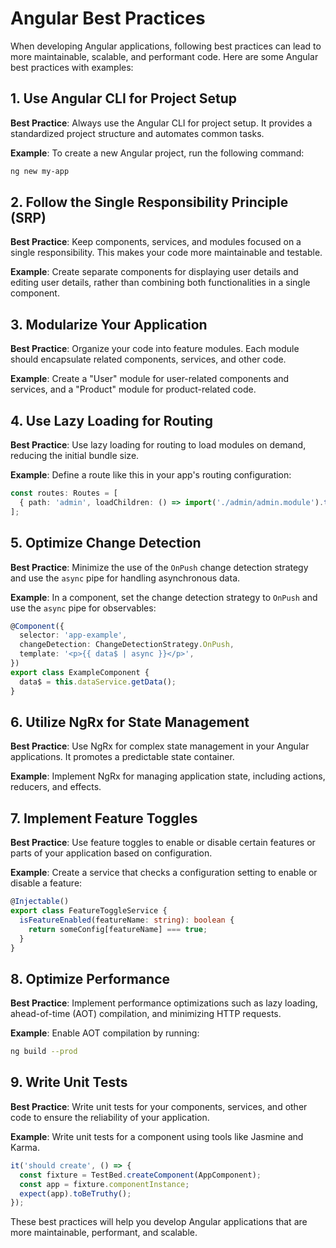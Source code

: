 # Angular Best Practices

When developing Angular applications, following best practices can lead to more maintainable, scalable, and performant code. Here are some Angular best practices with examples:

## 1. Use Angular CLI for Project Setup

**Best Practice**: Always use the Angular CLI for project setup. It provides a standardized project structure and automates common tasks.

**Example**: To create a new Angular project, run the following command:

```bash
ng new my-app
```

## 2. Follow the Single Responsibility Principle (SRP)

**Best Practice**: Keep components, services, and modules focused on a single responsibility. This makes your code more maintainable and testable.

**Example**: Create separate components for displaying user details and editing user details, rather than combining both functionalities in a single component.

## 3. Modularize Your Application

**Best Practice**: Organize your code into feature modules. Each module should encapsulate related components, services, and other code.

**Example**: Create a "User" module for user-related components and services, and a "Product" module for product-related code.

## 4. Use Lazy Loading for Routing

**Best Practice**: Use lazy loading for routing to load modules on demand, reducing the initial bundle size.

**Example**: Define a route like this in your app's routing configuration:

```typescript
const routes: Routes = [
  { path: 'admin', loadChildren: () => import('./admin/admin.module').then((m) => m.AdminModule) },
];
```

## 5. Optimize Change Detection

**Best Practice**: Minimize the use of the `OnPush` change detection strategy and use the `async` pipe for handling asynchronous data.

**Example**: In a component, set the change detection strategy to `OnPush` and use the `async` pipe for observables:

```typescript
@Component({
  selector: 'app-example',
  changeDetection: ChangeDetectionStrategy.OnPush,
  template: '<p>{{ data$ | async }}</p>',
})
export class ExampleComponent {
  data$ = this.dataService.getData();
}
```

## 6. Utilize NgRx for State Management

**Best Practice**: Use NgRx for complex state management in your Angular applications. It promotes a predictable state container.

**Example**: Implement NgRx for managing application state, including actions, reducers, and effects.

## 7. Implement Feature Toggles

**Best Practice**: Use feature toggles to enable or disable certain features or parts of your application based on configuration.

**Example**: Create a service that checks a configuration setting to enable or disable a feature:

```typescript
@Injectable()
export class FeatureToggleService {
  isFeatureEnabled(featureName: string): boolean {
    return someConfig[featureName] === true;
  }
}
```

## 8. Optimize Performance

**Best Practice**: Implement performance optimizations such as lazy loading, ahead-of-time (AOT) compilation, and minimizing HTTP requests.

**Example**: Enable AOT compilation by running:

```bash
ng build --prod
```

## 9. Write Unit Tests

**Best Practice**: Write unit tests for your components, services, and other code to ensure the reliability of your application.

**Example**: Write unit tests for a component using tools like Jasmine and Karma.

```typescript
it('should create', () => {
  const fixture = TestBed.createComponent(AppComponent);
  const app = fixture.componentInstance;
  expect(app).toBeTruthy();
});
```

These best practices will help you develop Angular applications that are more maintainable, performant, and scalable.
```